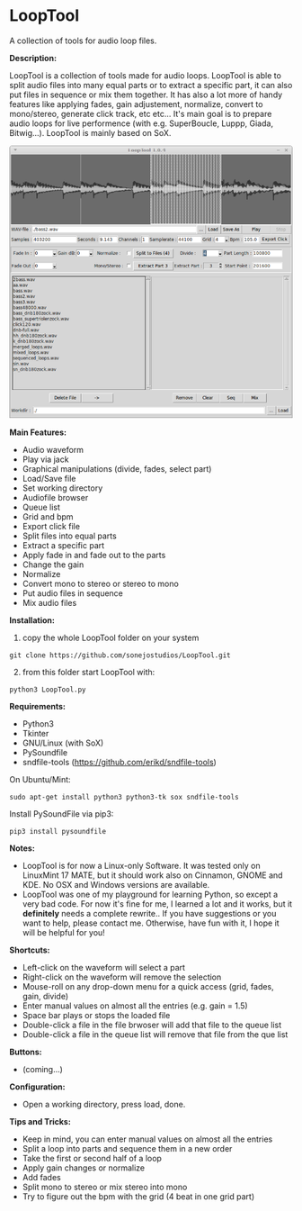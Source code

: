 # LoopTool
A collection of tools for audio loop files.


__Description:__

LoopTool is a collection of tools made for audio loops. LoopTool is able to split audio files into many equal parts or to extract a specific part, it can also put files in sequence or mix them together. It has also a lot more of handy features like applying fades, gain adjustement, normalize, convert to mono/stereo, generate click track, etc etc... It's main goal is to prepare audio loops for live performence (with e.g. SuperBoucle, Luppp, Giada, Bitwig...). LoopTool is mainly based on SoX.

![screenshot](https://github.com/sonejostudios/LoopTool/blob/master/LoopTool104.png "LoopTool")


__Main Features:__

* Audio waveform
* Play via jack
* Graphical manipulations (divide, fades, select part)
* Load/Save file
* Set working directory
* Audiofile browser
* Queue list
* Grid and bpm
* Export click file
* Split files into equal parts
* Extract a specific part
* Apply fade in and fade out to the parts
* Change the gain
* Normalize
* Convert mono to stereo or stereo to mono
* Put audio files in sequence
* Mix audio files

  

__Installation:__

1. copy the whole LoopTool folder on your system
```
git clone https://github.com/sonejostudios/LoopTool.git
```

2. from this folder start LoopTool with: 
```
python3 LoopTool.py
```


__Requirements:__

* Python3
* Tkinter
* GNU/Linux (with SoX)
* PySoundfile
* sndfile-tools (https://github.com/erikd/sndfile-tools)


On Ubuntu/Mint:
```
sudo apt-get install python3 python3-tk sox sndfile-tools
```
Install PySoundFile via pip3:
```
pip3 install pysoundfile
```



__Notes:__

* LoopTool is for now a Linux-only Software. It was tested only on LinuxMint 17 MATE, but it should work also on Cinnamon, GNOME and KDE. No OSX and Windows versions are available.
* LoopTool was one of my playground for learning Python, so except a very bad code. For now it's fine for me, I learned a lot and it works, but it __definitely__ needs a complete rewrite.. If you have suggestions or you want to help, please contact me. Otherwise, have fun with it, I hope it will be helpful for you!


__Shortcuts:__

* Left-click on the waveform will select a part
* Right-click on the waveform will remove the selection
* Mouse-roll on any drop-down menu for a quick access (grid, fades, gain, divide)
* Enter manual values on almost all the entries (e.g. gain = 1.5)
* Space bar plays or stops the loaded file
* Double-click a file in the file brwoser will add that file to the queue list
* Double-click a file in the queue list will remove that file from the que list

__Buttons:__

* (coming...)




__Configuration:__

* Open a working directory, press load, done.


__Tips and Tricks:__

* Keep in mind, you can enter manual values on almost all the entries
* Split a loop into parts and sequence them in a new order
* Take the first or second half of a loop
* Apply gain changes or normalize
* Add fades
* Split mono to stereo or mix stereo into mono
* Try to figure out the bpm with the grid (4 beat in one grid part)




